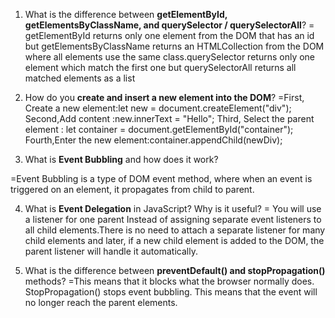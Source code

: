 1. What is the difference between **getElementById, getElementsByClassName, and querySelector / querySelectorAll**?
= getElementById returns only one element from the DOM that has an id but getElementsByClassName returns an HTMLCollection from the DOM where all elements use the same class.querySelector returns only one element which match the first one but querySelectorAll returns all matched elements as a list


2. How do you **create and insert a new element into the DOM**?
=First, Create a new element:let new = document.createElement("div");
Second,Add content :new.innerText = "Hello";
Third, Select the parent element : let container = document.getElementById("container");
Fourth,Enter the new element:container.appendChild(newDiv); 

3. What is **Event Bubbling** and how does it work?

=Event Bubbling is a type of DOM event method, where when an event is triggered on an element, it propagates from child to parent.

4. What is **Event Delegation** in JavaScript? Why is it useful?
= You will use a listener for one parent Instead of assigning separate event listeners to all child elements.There is no need to attach a separate listener for many child elements and later, if a new child element is added to the DOM, the parent listener will handle it automatically.


5. What is the difference between **preventDefault() and stopPropagation()** methods?
=This means that it blocks what the browser normally does. StopPropagation() stops event bubbling.
This means that the event will no longer reach the parent elements.